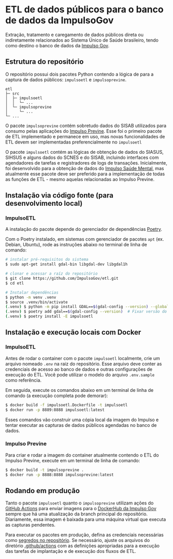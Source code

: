 <!--
SPDX-FileCopyrightText: 2021, 2022 ImpulsoGov <contato@impulsogov.org>

SPDX-License-Identifier: MIT
-->

# ETL de dados públicos para o banco de dados da ImpulsoGov

Extração, tratamento e caregamento de dados públicos direta ou indiretamente relacionados ao Sistema Único de Saúde brasileiro, tendo como destino o banco de dados da [Impulso Gov](https://impulsogov.org/).

## Estrutura do repositório

O repositório possui dois pacotes Python contendo a lógica de para a
captura de dados públicos: `impulsoetl` e `impulsoprevine`.

```plain
etl
├─ src
│  ├─ impulsoetl
│  │  └─ ...
│  └─ impulsoprevine
│     └─ ...
└─ ...   
```

O pacote `impulsoprevine` contém sobretudo dados do SISAB utilizados para consumo pelas aplicações do [Impulso Previne](http://impulsoprevine.com.br/). Esse foi o primeiro pacote de ETL implementado e permanece em uso, mas novas funcionalidades de ETL devem ser implementadas preferencialmente no `impulsoetl`

O pacote `impulsoetl` contém as lógicas de obtenção de dados do SIASUS, SIHSUS e alguns dados do SCNES e do SISAB, incluindo interfaces com agendadores de tarefas e registradores de logs de transações. Inicialmente, foi desenvolvido para a obtenção de dados do [Impulso Saúde Mental](https://impulsosaudemental.org/), mas atualmente esse pacote deve ser preferido para a implementação de todas as funções de ETL - mesmo aquelas relacionadas ao Impulso Previne.

## Instalação via código fonte (para desenvolvimento local)

### ImpulsoETL

A instalação do pacote depende do gerenciador de dependências [Poetry][].

Com o Poetry instalado, em sistemas com gerenciador de pacotes `apt` (ex. Debian, Ubuntu), rode as instruções abaixo no terminal de linha de comando:

[Poetry]: https://python-poetry.org/docs/#installation

```sh
# instalar pré-requisitos do sistema
$ sudo apt-get install gdal-bin libgdal-dev libgdal1h

# clonar e acessar a raíz do repositório
$ git clone https://github.com/ImpulsoGov/etl.git
$ cd etl

# Instalar dependências
$ python -m venv .venv
$ source .venv/bin/activate
(.venv) $ python -m pip install GDAL==$(gdal-config --version) --global-option=build_ext --global-option="-I/usr/include/gdal"
(.venv) $ poetry add gdal==$(gdal-config --version)  # Fixar versão do GDAL
(.venv) $ poetry install -E impulsoetl
```

## Instalação e execução locais com Docker

### ImpulsoETL

Antes de rodar o container com o pacote `impulsoetl` localmente, crie um arquivo nomeado `.env` na raiz do repositório. Esse arquivo deve conter as credenciais de acesso ao banco de dados e outras configurações de execução do ETL. Você pode utilizar o modelo do arquivo `.env.sample` como referência.

Em seguida, execute os comandos abaixo em um terminal de linha de comando (a execução completa pode demorar):

```sh
$ docker build -f impulsoetl.Dockerfile -t impulsoetl
$ docker run -p 8889:8888 impulsoetl:latest
```

Esses comandos vão construir uma cópia local da imagem do Impulso e tentar executar as capturas de dados públicos agendadas no banco de dados.

### Impulso Previne

Para criar e rodar a imagem do container atualmente contendo o ETL do Impulso Previne, execute em um terminal de linha de comando:

```sh
$ docker build -t impulsoprevine .
$ docker run -p 8888:8888 impulsoprevine:latest
```

## Rodando em produção

Tanto o pacote `impulsoetl` quanto o `impulsoprevine` utilizam ações do [GitHub Actions](https://docs.github.com/actions) para enviar imagens para o [DockerHub da Impulso Gov](https://hub.docker.com/orgs/impulsogov/repositories) sempre que há uma atualização da branch principal do repositório. Diariamente, essa imagem é baixada para uma máquina virtual que executa as capturas pendentes.

Para executar os pacotes em produção, defina as credenciais necessárias como [segredos no repositório](https://docs.github.com/en/actions/security-guides/encrypted-secrets). Se necessário, ajuste os arquivos do diretório [.github/actions](./.github/actions) com as definições apropriadas para a execução das tarefas de implantação e de execução dos fluxos de ETL.
